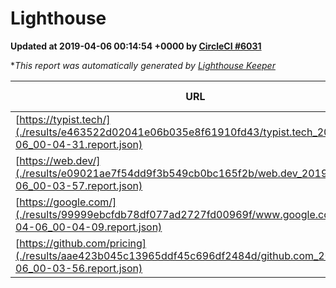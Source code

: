 
# Lighthouse

**Updated at 2019-04-06 00:14:54 +0000 by [CircleCI #6031](https://circleci.com/gh/ItinerisLtd/lighthouse-keeper-example/6031)**

**This report was automatically generated by [Lighthouse Keeper](https://github.com/itinerisltd/lighthouse-keeper)*

| URL | Performance | Accessibility | Best Practices | SEO | PWA | Updated At |
| --- | --- | --- | --- | --- | --- | --- |
| [https://typist.tech/](./results/e463522d02041e06b035e8f61910fd43/typist.tech_2019-04-06_00-04-31.report.json) | 1 |  |  |  |  | 2019-04-06T00:04:31.277Z |
| [https://web.dev/](./results/e09021ae7f54dd9f3b549cb0bc165f2b/web.dev_2019-04-06_00-03-57.report.json) | 0.95 | 0.93 | 0.93 | 0.96 | 1 | 2019-04-06T00:03:57.117Z |
| [https://google.com/](./results/99999ebcfdb78df077ad2727fd00969f/www.google.com_2019-04-06_00-04-09.report.json) | 0.95 | 0.71 | 0.93 | 0.8 | 0.58 | 2019-04-06T00:04:09.749Z |
| [https://github.com/pricing](./results/aae423b045c13965ddf45c696df2484d/github.com_2019-04-06_00-03-56.report.json) | 0.87 | 0.89 | 0.93 | 0.9 | 0.58 | 2019-04-06T00:03:56.696Z |
